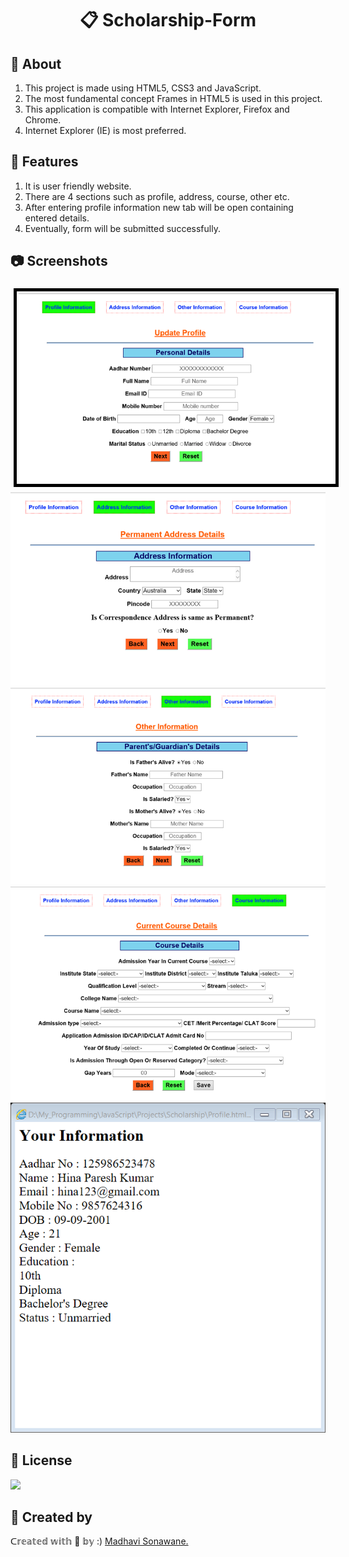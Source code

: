 <h1 align=center><p>&#128203; Scholarship-Form</p></h1>
<!--h2>&#127919; About</h2-->
<h2>&#128204 About</h2>
<ol>
  <li> This project is made using HTML5, CSS3 and JavaScript. </li>
  <li> The most fundamental concept Frames in HTML5 is used in this project. </li>
  <li> This application is compatible with Internet Explorer, Firefox and Chrome. </li>
  <li> Internet Explorer (IE) is most preferred. </li>
</ol>

<h2>&#128640; Features</h2>
<ol>
  <li> It is user friendly website. </li>
  <li> There are 4 sections such as profile, address, course, other etc. </li>
  <li> After entering profile information new tab will be open containing entered details. </li>
  <li> Eventually, form will be submitted successfully. </li>
</ol>

<h2>&#128247; Screenshots </h2>
<img src="https://github.com/CODING-Enthusiast9857/Scholarship-Form/blob/main/assets/Profile.png" alt="profile" style="border:5px solid #000000; padding:3px; margin:5px;">
<img src="https://github.com/CODING-Enthusiast9857/Scholarship-Form/blob/main/assets/address.png" alt="address">
<img src="https://github.com/CODING-Enthusiast9857/Scholarship-Form/blob/main/assets/other.png" alt="other">
<img src="https://github.com/CODING-Enthusiast9857/Scholarship-Form/blob/main/assets/course.png" alt="course">
<img src="https://github.com/CODING-Enthusiast9857/Scholarship-Form/blob/main/assets/Info.png" alt="InfoFile">

<h2>📝 License </h2>
<img src="https://img.shields.io/github/license/payloadbox/xss-payload-list">
    
<h2>&#128105; Created by </h2>
<p>ᑕ𝕣𝕖𝕒𝕥𝕖𝕕 𝕨𝕚𝕥𝕙 &#129293; 𝕓𝕪 :)
<a href="https://github.com/CODING-Enthusiast9857" target="_blank">Madhavi Sonawane.</a>
</p>

